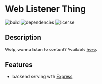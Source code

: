 # Web Listener Thing

![build](https://img.shields.io/badge/build-passing-brightgreen) ![dependencies](https://img.shields.io/badge/dependencies-latest-brightgreen) ![license](https://img.shields.io/badge/license-dunhab-blue)

## Description

Welp, wanna listen to content?
Available [here](https://drawing-demo-thing.herokuapp.com/).

## Features

- backend serving with [Express](https://expressjs.com/)
